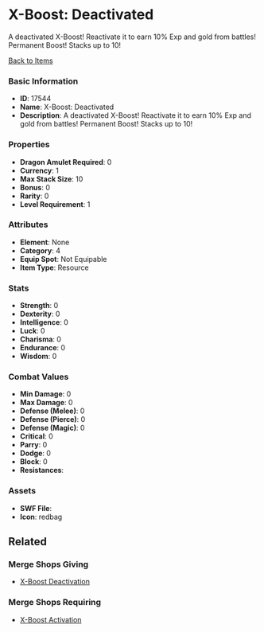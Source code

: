 # X-Boost: Deactivated

A deactivated X-Boost! Reactivate it to earn 10% Exp and gold from battles!  Permanent Boost! Stacks up to 10!

[Back to Items](../items.md)

### Basic Information

- **ID**: 17544
- **Name**: X-Boost: Deactivated
- **Description**: A deactivated X-Boost! Reactivate it to earn 10% Exp and gold from battles!  Permanent Boost! Stacks up to 10!

### Properties

- **Dragon Amulet Required**: 0
- **Currency**: 1
- **Max Stack Size**: 10
- **Bonus**: 0
- **Rarity**: 0
- **Level Requirement**: 1

### Attributes

- **Element**: None
- **Category**: 4
- **Equip Spot**: Not Equipable
- **Item Type**: Resource

### Stats

- **Strength**: 0
- **Dexterity**: 0
- **Intelligence**: 0
- **Luck**: 0
- **Charisma**: 0
- **Endurance**: 0
- **Wisdom**: 0

### Combat Values

- **Min Damage**: 0
- **Max Damage**: 0
- **Defense (Melee)**: 0
- **Defense (Pierce)**: 0
- **Defense (Magic)**: 0
- **Critical**: 0
- **Parry**: 0
- **Dodge**: 0
- **Block**: 0
- **Resistances**: 

### Assets

- **SWF File**: 
- **Icon**: redbag

## Related

### Merge Shops Giving

- [X-Boost Deactivation](../merge-shops/280-x-boost-deactivation.md)

### Merge Shops Requiring

- [X-Boost Activation](../merge-shops/279-x-boost-activation.md)

